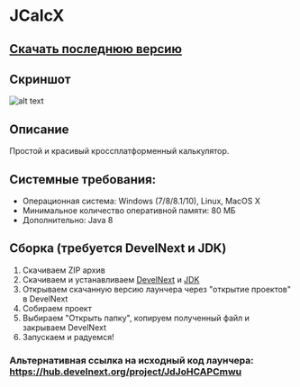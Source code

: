 # JCalcX
## [Скачать последнюю версию](https://github.com/Zalexanninev15/JCalcX/releases/download/1.0/JCalcX.jar)
## Скриншот
![alt text](https://i.imgur.com/PGtiz3Q.jpg)
## Описание
Простой и красивый кроссплатформенный калькулятор.
## Системные требования:
* Операционная система: Windows (7/8/8.1/10), Linux, MacOS X
* Минимальное количество оперативной памяти: 80 МБ
* Дополнительно: Java 8
## Сборка (требуется DevelNext и JDK)
1. Скачиваем ZIP архив
2. Скачиваем и устанавливаем [DevelNext](https://github.com/jphp-group/develnext/releases) и [JDK](https://www.oracle.com/technetwork/java/javase/downloads/2133151)
3. Открываем скачанную версию лаунчера через "открытие проектов" в DevelNext
4. Собираем проект 
5. Выбираем "Открыть папку", копируем полученный файл и закрываем DevelNext
6. Запускаем и радуемся!
### Альтернативная ссылка на исходный код лаунчера: https://hub.develnext.org/project/JdJoHCAPCmwu
